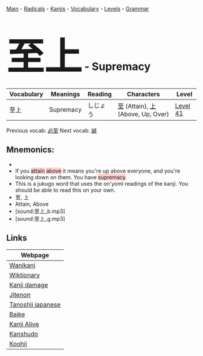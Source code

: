 <style> bigfont {font-size: 100px}</style>
[Main](../README.md) -
[Radicals](../radicals.md) -
[Kanjis](../kanjis.md) -
[Vocabulary](../vocabulary.md) -
[Levels](../levels.md) -
[Grammar](../grammar.md)
# <bigfont> 至上</bigfont> - Supremacy 

| Vocabulary | Meanings | Reading | Characters | Level |
| --- | --- | --- | --- | --- |
| 至上 | Supremacy | しじょう |  [至](../kanjis/至.md) (Attain), [上](../kanjis/上.md) (Above, Up, Over) | [Level 41](../levels/wk_level41.md) |

Previous vocab: [必至](必至.md) Next vocab: [誠](誠.md) 

## Mnemonics:

* 
* If you <span style="background-color:#ffcccb"> attain</span> <span style="background-color:#ffcccb"> above</span> it means you're up above everyone, and you're looking down on them. You have <span style="background-color:#ffcccb"> supremacy</span>.
* This is a jukugo word that uses the on'yomi readings of the kanji. You should be able to read this on your own.
* 至, 上
* Attain, Above
* [sound:至上_b.mp3]
* [sound:至上_g.mp3]


## Links 

| Webpage |
| --- |
| [Wanikani          ](https://www.wanikani.com/kanji/至上) |
| [Wiktionary        ](https://en.wiktionary.org/wiki/至上) |
| [Kanji damage      ](http://www.kanjidamage.com/kanji/search?utf8=✓&q=至上) |
| [Jitenon           ](https://jitenon.com/kanji/至上) |
| [Tanoshii japanese ](https://www.tanoshiijapanese.com/dictionary/kanji.cfm?k=至上) |
| [Baike             ](https://baike.baidu.com/item/至上) |
| [Kanji Alive       ](https://app.kanjialive.com/至上) |
| [Kanshudo          ](https://www.kanshudo.com/searchmn?q=至上) |
| [Koohii            ](https://kanji.koohii.com/study/kanji/至上) |
